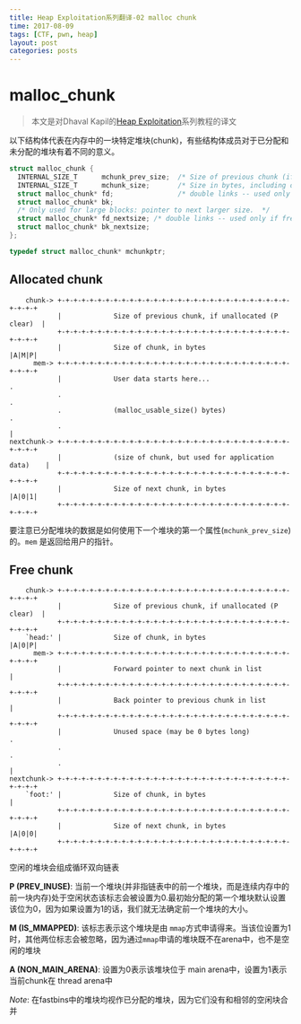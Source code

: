 ```yaml
---
title: Heap Exploitation系列翻译-02 malloc chunk
time: 2017-08-09
tags: [CTF, pwn, heap]
layout: post
categories: posts
---
```


# malloc_chunk

> 本文是对Dhaval Kapil的[Heap Exploitation](https://heap-exploitation.dhavalkapil.com/)系列教程的译文

以下结构体代表在内存中的一块特定堆块(chunk)，有些结构体成员对于已分配和未分配的堆块有着不同的意义。

```c
struct malloc_chunk {
  INTERNAL_SIZE_T      mchunk_prev_size;  /* Size of previous chunk (if free).  */
  INTERNAL_SIZE_T      mchunk_size;       /* Size in bytes, including overhead. */
  struct malloc_chunk* fd;                /* double links -- used only if free. */
  struct malloc_chunk* bk;
  /* Only used for large blocks: pointer to next larger size.  */
  struct malloc_chunk* fd_nextsize; /* double links -- used only if free. */
  struct malloc_chunk* bk_nextsize;
};

typedef struct malloc_chunk* mchunkptr;
```

## Allocated chunk

```
    chunk-> +-+-+-+-+-+-+-+-+-+-+-+-+-+-+-+-+-+-+-+-+-+-+-+-+-+-+-+-+-+-+-+-+
            |             Size of previous chunk, if unallocated (P clear)  |
            +-+-+-+-+-+-+-+-+-+-+-+-+-+-+-+-+-+-+-+-+-+-+-+-+-+-+-+-+-+-+-+-+
            |             Size of chunk, in bytes                     |A|M|P|
      mem-> +-+-+-+-+-+-+-+-+-+-+-+-+-+-+-+-+-+-+-+-+-+-+-+-+-+-+-+-+-+-+-+-+
            |             User data starts here...                          .
            .                                                               .
            .             (malloc_usable_size() bytes)                      .
            .                                                               |
nextchunk-> +-+-+-+-+-+-+-+-+-+-+-+-+-+-+-+-+-+-+-+-+-+-+-+-+-+-+-+-+-+-+-+-+
            |             (size of chunk, but used for application data)    |
            +-+-+-+-+-+-+-+-+-+-+-+-+-+-+-+-+-+-+-+-+-+-+-+-+-+-+-+-+-+-+-+-+
            |             Size of next chunk, in bytes                |A|0|1|
            +-+-+-+-+-+-+-+-+-+-+-+-+-+-+-+-+-+-+-+-+-+-+-+-+-+-+-+-+-+-+-+-+
```

要注意已分配堆块的数据是如何使用下一个堆块的第一个属性(`mchunk_prev_size`)的。`mem` 是返回给用户的指针。

## Free chunk

        chunk-> +-+-+-+-+-+-+-+-+-+-+-+-+-+-+-+-+-+-+-+-+-+-+-+-+-+-+-+-+-+-+-+-+
                |             Size of previous chunk, if unallocated (P clear)  |
                +-+-+-+-+-+-+-+-+-+-+-+-+-+-+-+-+-+-+-+-+-+-+-+-+-+-+-+-+-+-+-+-+
        `head:' |             Size of chunk, in bytes                     |A|0|P|
          mem-> +-+-+-+-+-+-+-+-+-+-+-+-+-+-+-+-+-+-+-+-+-+-+-+-+-+-+-+-+-+-+-+-+
                |             Forward pointer to next chunk in list             |
                +-+-+-+-+-+-+-+-+-+-+-+-+-+-+-+-+-+-+-+-+-+-+-+-+-+-+-+-+-+-+-+-+
                |             Back pointer to previous chunk in list            |
                +-+-+-+-+-+-+-+-+-+-+-+-+-+-+-+-+-+-+-+-+-+-+-+-+-+-+-+-+-+-+-+-+
                |             Unused space (may be 0 bytes long)                .
                .                                                               .
                .                                                               |
    nextchunk-> +-+-+-+-+-+-+-+-+-+-+-+-+-+-+-+-+-+-+-+-+-+-+-+-+-+-+-+-+-+-+-+-+
        `foot:' |             Size of chunk, in bytes                           |
                +-+-+-+-+-+-+-+-+-+-+-+-+-+-+-+-+-+-+-+-+-+-+-+-+-+-+-+-+-+-+-+-+
                |             Size of next chunk, in bytes                |A|0|0|
                +-+-+-+-+-+-+-+-+-+-+-+-+-+-+-+-+-+-+-+-+-+-+-+-+-+-+-+-+-+-+-+-+

空闲的堆块会组成循环双向链表

**P (PREV\_INUSE)**: 当前一个堆块(并非指链表中的前一个堆块，而是连续内存中的前一块内存)处于空闲状态该标志会被设置为0.最初始分配的第一个堆块默认设置该位为0，因为如果设置为1的话，我们就无法确定前一个堆块的大小。

**M (IS\_MMAPPED)**: 该标志表示这个堆块是由 `mmap`方式申请得来。当该位设置为1时，其他两位标志会被忽略，因为通过`mmap`申请的堆块既不在arena中，也不是空闲的堆块

**A (NON\_MAIN\_ARENA)**: 设置为0表示该堆块位于 main arena中，设置为1表示当前chunk在 thread arena中

_Note_: 在fastbins中的堆块均视作已分配的堆块，因为它们没有和相邻的空闲块合并
